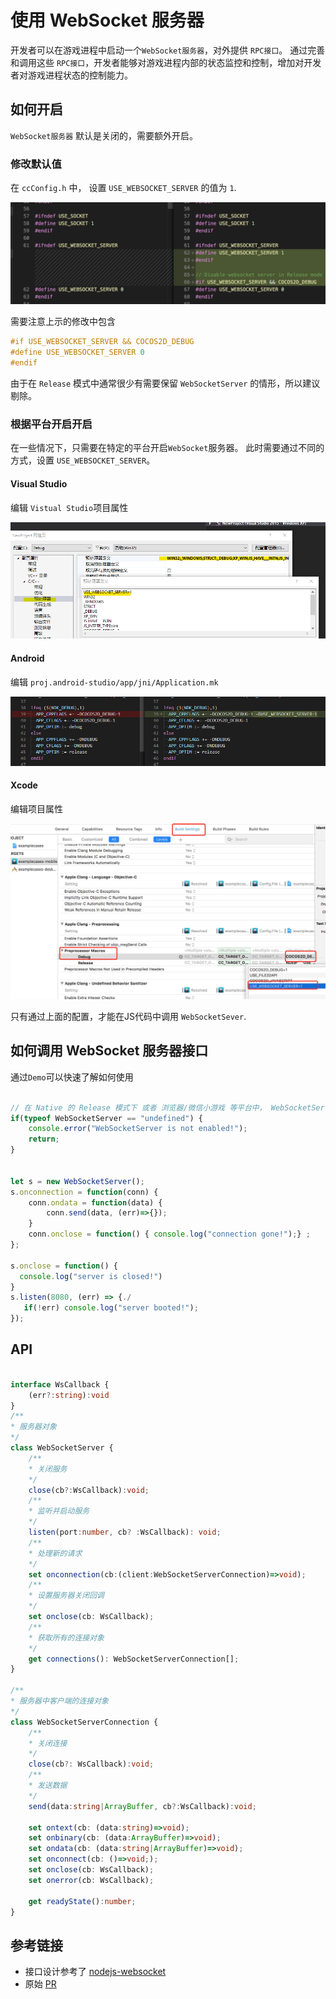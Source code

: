 # 使用 WebSocket 服务器

开发者可以在游戏进程中启动一个`WebSocket服务器`，对外提供 `RPC接口`。 通过完善和调用这些 `RPC接口`，开发者能够对游戏进程内部的状态监控和控制，增加对开发者对游戏进程状态的控制能力。 

## 如何开启

`WebSocket服务器` 默认是关闭的，需要额外开启。 

### 修改默认值

在 `ccConfig.h` 中， 设置 `USE_WEBSOCKET_SERVER` 的值为 `1`.

![edit-ccconfig](./websocket-server/edit-ccConfig-h.png)

需要注意上示的修改中包含

```c
#if USE_WEBSOCKET_SERVER && COCOS2D_DEBUG
#define USE_WEBSOCKET_SERVER 0
#endif
``` 
由于在 `Release` 模式中通常很少有需要保留 `WebSocketServer` 的情形，所以建议剔除。

### 根据平台开启开启

在一些情况下，只需要在特定的平台开启`WebSocket`服务器。 此时需要通过不同的方式，设置 `USE_WEBSOCKET_SERVER`。

#### Visual Studio

编辑 `Vistual Studio`项目属性

![edit vs](./websocket-server/vs-add-macro.PNG)

#### Android

编辑 `proj.android-studio/app/jni/Application.mk`

![edit-application-mk](./websocket-server/edit-application-mk.png)

#### Xcode

编辑项目属性

![edit-xcode](./websocket-server/edit-xcode-property.jpg)


只有通过上面的配置，才能在JS代码中调用 `WebSocketSever`. 

## 如何调用 WebSocket 服务器接口

通过`Demo`可以快速了解如何使用

```js

// 在 Native 的 Release 模式下 或者 浏览器/微信小游戏 等平台中， WebSocketServer 没有定义
if(typeof WebSocketServer == "undefined") {
    console.error("WebSocketServer is not enabled!");
    return;
}


let s = new WebSocketServer();
s.onconnection = function(conn) {
    conn.ondata = function(data) {
        conn.send(data, (err)=>{});
    }
    conn.onclose = function() { console.log("connection gone!");} ;
};

s.onclose = function() {
  console.log("server is closed!")
}
s.listen(8080, (err) => {./
   if(!err) console.log("server booted!");
});
```
## API

```typescript

interface WsCallback {
    (err?:string):void
} 
/**
* 服务器对象
*/
class WebSocketServer {
    /**
    * 关闭服务
    */
    close(cb?:WsCallback):void;
    /**
    * 监听并启动服务
    */
    listen(port:number, cb? :WsCallback): void;
    /**
    * 处理新的请求
    */
    set onconnection(cb:(client:WebSocketServerConnection)=>void);
    /**
    * 设置服务器关闭回调
    */
    set onclose(cb: WsCallback);
    /**
    * 获取所有的连接对象
    */
    get connections(): WebSocketServerConnection[];
}

/**
* 服务器中客户端的连接对象
*/
class WebSocketServerConnection {
    /**
    * 关闭连接
    */
    close(cb?: WsCallback):void;
    /**
    * 发送数据
    */
    send(data:string|ArrayBuffer, cb?:WsCallback):void;

    set ontext(cb: (data:string)=>void);
    set onbinary(cb: (data:ArrayBuffer)=>void);
    set ondata(cb: (data:string|ArrayBuffer)=>void);
    set onconnect(cb: ()=>void;);
    set onclose(cb: WsCallback);
    set onerror(cb: WsCallback);

    get readyState():number;
}


```


## 参考链接

- 接口设计参考了 [nodejs-websocket](https://www.npmjs.com/package/nodejs-websocket#server)
- 原始 [PR](https://github.com/cocos-creator/cocos2d-x-lite/pull/1921)

